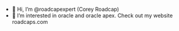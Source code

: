 - 👋 Hi, I’m @roadcapexpert (Corey Roadcap)
- 👀 I’m interested in oracle and oracle apex. Check out my website roadcaps.com

<!---
roadcapexpert/roadcapexpert is a ✨ special ✨ repository because its `README.md` (this file) appears on your GitHub profile.
You can click the Preview link to take a look at your changes.
--->
